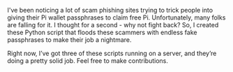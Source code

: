 I've been noticing a lot of scam phishing sites trying to trick people into giving their Pi wallet passphrases to claim free Pi. Unfortunately, many folks are falling for it.
I thought for a second - why not fight back? So, I created these Python script that floods these scammers with endless fake passphrases to make their job a nightmare.

Right now, I’ve got three of these scripts running on a server, and they’re doing a pretty solid job. 
Feel free to make contributions. 
